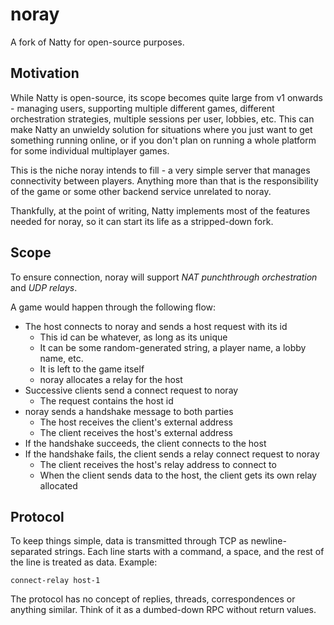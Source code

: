 # noray

A fork of Natty for open-source purposes.

## Motivation

While Natty is open-source, its scope becomes quite large from v1 onwards -
managing users, supporting multiple different games, different orchestration
strategies, multiple sessions per user, lobbies, etc. This can make Natty an
unwieldy solution for situations where you just want to get something running
online, or if you don't plan on running a whole platform for some individual
multiplayer games.

This is the niche noray intends to fill - a very simple server that manages
connectivity between players. Anything more than that is the responsibility of
the game or some other backend service unrelated to noray.

Thankfully, at the point of writing, Natty implements most of the features
needed for noray, so it can start its life as a stripped-down fork.

## Scope

To ensure connection, noray will support *NAT punchthrough orchestration* and
*UDP relays*.

A game would happen through the following flow:

- The host connects to noray and sends a host request with its id
  - This id can be whatever, as long as its unique
  - It can be some random-generated string, a player name, a lobby name, etc.
  - It is left to the game itself
  - noray allocates a relay for the host
- Successive clients send a connect request to noray
  - The request contains the host id
- noray sends a handshake message to both parties
  - The host receives the client's external address
  - The client receives the host's external address
- If the handshake succeeds, the client connects to the host
- If the handshake fails, the client sends a relay connect request to noray
  - The client receives the host's relay address to connect to
  - When the client sends data to the host, the client gets its own relay allocated

## Protocol

To keep things simple, data is transmitted through TCP as newline-separated
strings. Each line starts with a command, a space, and the rest of the line is
treated as data. Example:

```
connect-relay host-1
```

The protocol has no concept of replies, threads, correspondences or anything
similar. Think of it as a dumbed-down RPC without return values.
